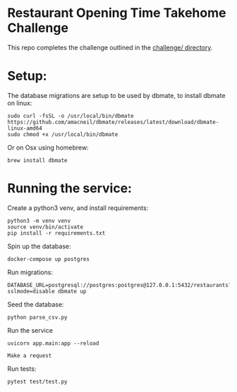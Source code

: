 # Restaurant Opening Time Takehome Challenge

This repo completes the challenge outlined in the [challenge/ directory](challenge/README.md).

# Setup:

The database migrations are setup to be used by dbmate, to install dbmate on linux:
```
sudo curl -fsSL -o /usr/local/bin/dbmate https://github.com/amacneil/dbmate/releases/latest/download/dbmate-linux-amd64
sudo chmod +x /usr/local/bin/dbmate
```

Or on Osx using homebrew:

```
brew install dbmate
```


# Running the service:
Create a python3 venv, and install requirements:
```
python3 -m venv venv 
source venv/bin/activate
pip install -r requirements.txt
```


Spin up the database:
```
docker-compose up postgres
```

Run migrations:
```
DATABASE_URL=postgresql://postgres:postgres@127.0.0.1:5432/restaurants?sslmode=disable dbmate up
```

Seed the database:
```
python parse_csv.py   
```

Run the service
```
uvicorn app.main:app --reload
```

```
Make a request
```
Run tests:
```
pytest test/test.py
```
